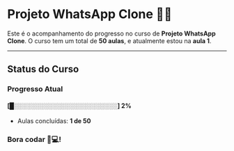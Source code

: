 # **Projeto WhatsApp Clone** 📱📞

Este é o acompanhamento do progresso no curso de **Projeto WhatsApp Clone**. O curso tem um total de **50 aulas**, e atualmente estou na **aula 1**.

---

## **Status do Curso**

### Progresso Atual  
#### [█░░░░░░░░░░░░░░░░░░░░░░░░] **2%**  
- Aulas concluídas: **1 de 50**  

### Bora codar 🚀💻!

